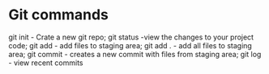 # Git commands

git init - Crate a new git repo;
git status -view the changes to your project code;
git add - add files to staging area;
git add . - add all files to staging area;
git commit - creates a new commit with files from staging area;
git log - view recent commits
